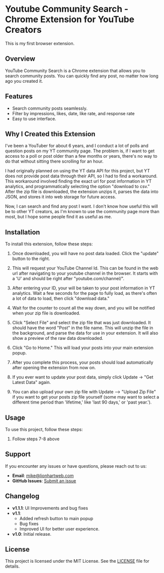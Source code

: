 # Youtube Community Search - Chrome Extension for YouTube Creators

This is my first browser extension. 

## Overview
YouTube Community Search is a Chrome extension that allows you to search community posts. You can quickly find any post, no matter how long ago you created it. 

## Features
- Search community posts seamlessly. 
- Filter by impressions, likes, date, like rate, and response rate
- Easy to use interface.

## Why I Created this Extension

I've been a YouTuber for about 6 years, and I conduct a lot of polls and question posts on my YT community page. The problem is, if I want to get access to a poll or post older than a few months or years, there's no way to do that without sitting there scrolling for an hour.

I had originally planned on using the YT data API for this project, but YT does not provide post data through their API, so I had to find a workaround. This workaround involved finding the exact url for post information in YT analytics, and programmatically selecting the option "download to csv." After the zip file is downloaded, the extension unzips it, parses the data into JSON, and stores it into web storage for future access.

Now, I can search and find any post I want. I don't know how useful this will be to other YT creators, as I'm known to use the community page more than most, but I hope some people find it as useful as me.

## Installation

To install this extension, follow these steps:

1. Once downloaded, you will have no post data loaded. Click the "update" button to the right.

2. This will request your YouTube Channel Id. This can be found in the web url after navigating to your youtube channel in the browser. It starts with a 'U' and should be right after "youtube.com/channel/".

3. After entering your ID, your will be taken to your post information in YT analytics. Wait a few seconds for the page to fully load, as there's often a lot of data to load, then click "download data."

4. Wait for the counter to count all the way down, and you will be notified when your zip file is downloaded.

5. Click "Select File" and select the zip file that was just downloaded. It should have the word "Post" in the file name. This will unzip the file in the background, and parse the data for use in your extension. It will also show a preview of the raw data downloaded.  

6. Click "Go to Home." This will load your posts into your main extension popup.

7. After you complete this process, your posts should load automatically after opening the extension from now on.

8. If you ever want to update your post data, simply click Update -> "Get Latest Data" again. 

9. You can also upload your own zip file with Update --> "Upload Zip File" if you want to get your posts zip file yourself (some may want to select a different time period than 'lifetime,' like 'last 90 days,' or 'past year.').

## Usage

To use this project, follow these steps:

1. Follow steps 7-8 above

## Support
If you encounter any issues or have questions, please reach out to us:
- **Email**: mike@lionhartweb.com
- **GitHub Issues**: [Submit an issue](https://github.com/mlionhart/yt-chrome-extension-v1/issues)

## Changelog
- **v1.1.1**: UI Improvements and bug fixes
- **v1.1**:
  - Added refresh button to main popup
  - Bug fixes
  - Improved UI for better user experience.
- **v1.0**: Initial release.

## License
This project is licensed under the MIT License. See the [LICENSE](LICENSE) file for details.

